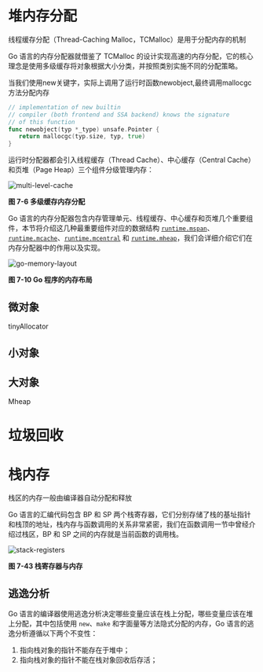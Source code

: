 # 堆内存分配

线程缓存分配（Thread-Caching Malloc，TCMalloc）是用于分配内存的机制

Go 语言的内存分配器就借鉴了 TCMalloc 的设计实现高速的内存分配，它的核心理念是使用多级缓存将对象根据大小分类，并按照类别实施不同的分配策略。



当我们使用new关键字，实际上调用了运行时函数newobject,最终调用mallocgc方法分配内存

```go
// implementation of new builtin
// compiler (both frontend and SSA backend) knows the signature
// of this function
func newobject(typ *_type) unsafe.Pointer {
   return mallocgc(typ.size, typ, true)
}
```



运行时分配器都会引入线程缓存（Thread Cache）、中心缓存（Central Cache）和页堆（Page Heap）三个组件分级管理内存：

![multi-level-cache](https://img.draveness.me/2020-02-29-15829868066457-multi-level-cache.png)

**图 7-6 多级缓存内存分配**



Go 语言的内存分配器包含内存管理单元、线程缓存、中心缓存和页堆几个重要组件，本节将介绍这几种最重要组件对应的数据结构 [`runtime.mspan`](https://draveness.me/golang/tree/runtime.mspan)、[`runtime.mcache`](https://draveness.me/golang/tree/runtime.mcache)、[`runtime.mcentral`](https://draveness.me/golang/tree/runtime.mcentral) 和 [`runtime.mheap`](https://draveness.me/golang/tree/runtime.mheap)，我们会详细介绍它们在内存分配器中的作用以及实现。

![go-memory-layout](https://img.draveness.me/2020-02-29-15829868066479-go-memory-layout.png)

**图 7-10 Go 程序的内存布局**





## 微对象

tinyAllocator



## 小对象





## 大对象

Mheap



# 垃圾回收



# 栈内存

栈区的内存一般由编译器自动分配和释放

Go 语言的汇编代码包含 BP 和 SP 两个栈寄存器，它们分别存储了栈的基址指针和栈顶的地址，栈内存与函数调用的关系非常紧密，我们在函数调用一节中曾经介绍过栈区，BP 和 SP 之间的内存就是当前函数的调用栈。

![stack-registers](https://img.draveness.me/2020-03-23-15849514795843-stack-registers.png)

**图 7-43 栈寄存器与内存**



## 逃逸分析



Go 语言的编译器使用逃逸分析决定哪些变量应该在栈上分配，哪些变量应该在堆上分配，其中包括使用 `new`、`make` 和字面量等方法隐式分配的内存，Go 语言的逃逸分析遵循以下两个不变性：

1. 指向栈对象的指针不能存在于堆中；
2. 指向栈对象的指针不能在栈对象回收后存活；



